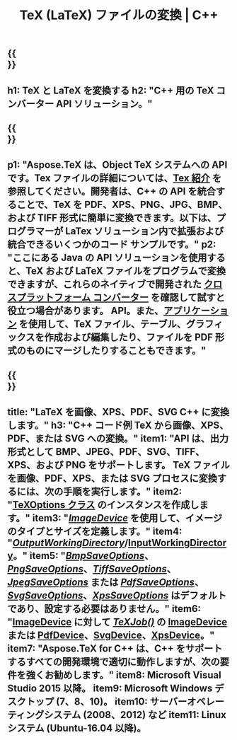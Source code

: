 ﻿---
translation: true
template: /_templates/_conversion-cpp.md
title: TeX (LaTeX) ファイルの変換 | C++
url: /cpp/conversion/
keywords: tex コンバーター cpp api、tex コンバーター c++ api
description: TeX(LaTeX) 変換 C++ API ソリューション。数行の C++ コードで LaTeX ファイルを PDF、XPS、および PNG、JPEG、TIFF、BMP を含む画像に変換します。
family: tex
platformtag: cpp
feature: conversion
---

{{<section banner>}}
---
h1: TeX と LaTeX を変換する
h2: "C++ 用の TeX コンバーター API ソリューション。"
---

{{<section overview>}}
---
p1: "Aspose.TeX は、Object TeX システムへの API です。Tex ファイルの詳細については、[Tex 紹介](https://docs.aspose.com/tex/cpp/what-is-tex/) を参照してください。開発者は、C++ の API を統合することで、TeX を PDF、XPS、PNG、JPG、BMP、および TIFF 形式に簡単に変換できます。以下は、プログラマーが LaTex ソリューション内で拡張および統合できるいくつかのコード サンプルです。"
p2: "ここにある Java の API ソリューションを使用すると、TeX および LaTeX ファイルをプログラムで変換できますが、これらのネイティブで開発された [クロスプラットフォーム コンバーター](https://products.aspose.app/tex/conversion) を確認して試すと役立つ場合があります。 API。また、[アプリケーション](https://products.aspose.app/tex/applications) を使用して、TeX ファイル、テーブル、グラフィックスを作成および編集したり、ファイルを PDF 形式のものにマージしたりすることもできます。"
---

{{<section feature1>}}
---
title: "LaTeX を画像、XPS、PDF、SVG C++ に変換します。"
h3: "C++ コード例 TeX から画像、XPS、PDF、または SVG への変換。"
item1: "API は、出力形式として BMP、JPEG、PDF、SVG、TIFF、XPS、および PNG をサポートします。 TeX ファイルを画像、PDF、XPS、または SVG プロセスに変換するには、次の手順を実行します。"
item2: "[TeXOptions クラス](https://reference.aspose.com/tex/cpp/class/aspose.te_x.te_x_options) のインスタンスを作成します。"
item3: "[*ImageDevice*](https://reference.aspose.com/page/cpp/class/aspose.page.e_p_s.device.image_device) を使用して、イメージのタイプとサイズを定義します。"
item4: "[*OutputWorkingDirectory*](https://reference.aspose.com/tex/cpp/class/aspose.te_x.te_x_options#aa4f4ea6dab7db5ba1b40800495f16f63)/[InputWorkingDirectory](https://reference.aspose.com/tex/cpp/class/aspose.te_x.te_x_options#aa4f4ea6dab7db5ba1b40800495f16f63)。"
item5: "[*BmpSaveOptions*](https://reference.aspose.com/tex/cpp/class/aspose.te_x.presentation.image.bmp_save_options)、[*PngSaveOptions*](https://reference.aspose.com/tex/cpp/class/aspose.te_x.presentation.image.png_save_options)、[*TiffSaveOptions*](https://reference.aspose.com/tex/cpp/class/aspose.te_x.presentation.image.tiff_save_options)、[*JpegSaveOptions*](https://reference.aspose.com/tex/cpp/class/aspose.te_x.presentation.image.jpeg_save_options) または [*PdfSaveOptions*](https://reference.aspose.com/tex/cpp/class/aspose.te_x.presentation.pdf.pdf_save_options)、[*SvgSaveOptions*](https://reference.aspose.com/tex/cpp/class/aspose.te_x.presentation.svg.svg_save_options)、[*XpsSaveOptions*](https://reference.aspose.com/tex/cpp/class/aspose.te_x.presentation.xps.xps_save_options) はデフォルトであり、設定する必要はありません。"
item6: "[ImageDevice](https://reference.aspose.com) に対して [*TeXJob()*](https://reference.aspose.com/tex/cpp/class/aspose.te_x.te_x_job) の [ImageDevice](https://reference.aspose.com/tex/cpp/class/aspose.te_x.presentation.image.image_device) または [PdfDevice](https://reference.aspose.com/tex/cpp/class/aspose.te_x.presentation.pdf.pdf_device)、[SvgDevice](https://reference.aspose.com/tex/cpp/class/aspose.te_x.presentation.svg.svg_device)、[XpsDevice](https://reference.aspose.com/tex/cpp/class/aspose.te_x.presentation.xps.xps_device)。"
item7: "Aspose.TeX for C++ は、C++ をサポートするすべての開発環境で適切に動作しますが、次の要件を強くお勧めします。"
item8: Microsoft Visual Studio 2015 以降。
item9: Microsoft Windows デスクトップ (7、8、10)。
item10: サーバーオペレーティングシステム (2008、2012) など
item11: Linux システム (Ubuntu-16.04 以降)。
---


